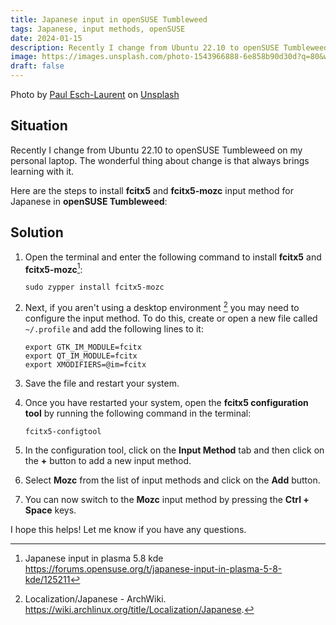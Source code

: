 ```yaml
---
title: Japanese input in openSUSE Tumbleweed
tags: Japanese, input methods, openSUSE
date: 2024-01-15
description: Recently I change from Ubuntu 22.10 to openSUSE Tumbleweed on my personal laptop. Here are the steps to install fcitx5 and fcitx5-mozc input method for Japanese
image: https://images.unsplash.com/photo-1543966888-6e858b90d30d?q=80&w=2023&auto=format&fit=crop&ixlib=rb-4.0.3&ixid=M3wxMjA3fDB8MHxwaG90by1wYWdlfHx8fGVufDB8fHx8fA==
draft: false
---
```


Photo by <a href="https://unsplash.com/@pinjasaur?utm_content=creditCopyText&utm_medium=referral&utm_source=unsplash">Paul Esch-Laurent</a> on <a href="https://unsplash.com/photos/orange-and-pink-computer-keyboard-zZlEcBxJ_Sw?utm_content=creditCopyText&utm_medium=referral&utm_source=unsplash">Unsplash</a>

## Situation

Recently I change from Ubuntu 22.10 to openSUSE Tumbleweed on my personal laptop. The wonderful thing about change is that always brings learning with it.

Here are the steps to install **fcitx5** and **fcitx5-mozc** input method for Japanese in **openSUSE Tumbleweed**:

## Solution

1. Open the terminal and enter the following command to install **fcitx5** and **fcitx5-mozc**[^1]:

   ```shell
   sudo zypper install fcitx5-mozc
   ```

2. Next, if you aren't using a desktop environment [^2] you may need to configure the input method. To do this, create or open a new file called `~/.profile` and add the following lines to it:

   ```shell
   export GTK_IM_MODULE=fcitx
   export QT_IM_MODULE=fcitx
   export XMODIFIERS=@im=fcitx
   ```

3. Save the file and restart your system.

4. Once you have restarted your system, open the **fcitx5 configuration tool** by running the following command in the terminal:

   ```shell
   fcitx5-configtool
   ```

5. In the configuration tool, click on the **Input Method** tab and then click on the **+** button to add a new input method.

6. Select **Mozc** from the list of input methods and click on the **Add** button.

7. You can now switch to the **Mozc** input method by pressing the **Ctrl + Space** keys.

I hope this helps! Let me know if you have any questions.

[^1]: Japanese input in plasma 5.8 kde <https://forums.opensuse.org/t/japanese-input-in-plasma-5-8-kde/125211>
[^2]: Localization/Japanese - ArchWiki. <https://wiki.archlinux.org/title/Localization/Japanese>.
